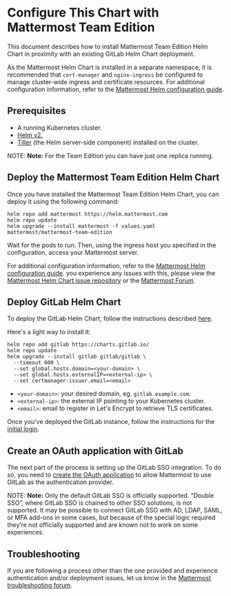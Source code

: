 # Configure This Chart with Mattermost Team Edition

This document describes how to install Mattermost Team Edition Helm Chart in proximity with an existing GitLab Helm Chart deployment. 

As the Mattermost Helm Chart is installed in a separate namespace, it is recommended that 
`cert-manager` and `nginx-ingress` be configured to manage cluster-wide ingress and certificate resources. For additional configuration information, 
refer to the [Mattermost Helm configuration guide](https://github.com/mattermost/mattermost-helm/tree/master/charts/mattermost-team-edition#configuration).

## Prerequisites

  - A running Kubernetes cluster.
  - [Helm v2.](https://helm.sh/docs/intro/install/)
  - [Tiller](https://rancher.com/docs/rancher/v2.x/en/installation/ha/helm-init/>) (the Helm server-side component) installed on the cluster.

NOTE: **Note:**
For the Team Edition you can have just one replica running.

## Deploy the Mattermost Team Edition Helm Chart

Once you have installed the Mattermost Team Edition Helm Chart, you can deploy it using the following command:

```shell
helm repo add mattermost https://helm.mattermost.com
helm repo update
helm upgrade --install mattermost -f values.yaml mattermost/mattermost-team-edition
```

Wait for the pods to run. Then, using the ingress host you specified in the configuration, access your Mattermost server.  

For additional configuration information, refer to the [Mattermost Helm configuration guide](https://github.com/mattermost/mattermost-helm/tree/master/charts/mattermost-team-edition#configuration).
you experience any issues with this, please view the [Mattermost Helm Chart issue repository](https://github.com/mattermost/mattermost-helm/issues) or 
the [Mattermost Forum](https://forum.mattermost.org/search?q=helm).

## Deploy GitLab Helm Chart

To deploy the GitLab Helm Chart, follow the instructions described [here](https://docs.gitlab.com/ee/install/kubernetes/gitlab_chart.html).

Here's a light way to install it:

```shell
helm repo add gitlab https://charts.gitlab.io/
helm repo update
helm upgrade --install gitlab gitlab/gitlab \
  --timeout 600 \
  --set global.hosts.domain=<your-domain> \
  --set global.hosts.externalIP=<external-ip> \
  --set certmanager-issuer.email=<email>
```

- `<your-domain>`: your desired domain, eg. ``gitlab.example.com``.
- `<external-ip>`: the external IP pointing to your Kubernetes cluster.
- `<email>`: email to register in Let's Encrypt to retrieve TLS certificates.

Once you've deployed the GitLab instance, follow the instructions for the [initial login](../installation/deployment.md#initial-login). 

## Create an OAuth application with GitLab

The next part of the process is setting up the GitLab SSO integration.
To do so, you need to [create the OAuth application](https://docs.mattermost.com/deployment/sso-gitlab.html) to allow Mattermost to use GitLab as the authentication provider.

NOTE: **Note:**
Only the default GitLab SSO is officially supported. “Double SSO”, where GitLab SSO is chained to other SSO solutions, is not supported. It may be possible to connect
GitLab SSO with AD, LDAP, SAML, or MFA add-ons in some cases, but because of the special logic required they’re not officially
supported and are known not to work on some experiences.

## Troubleshooting

If you are following a process other than the one provided and experience authentication and/or deployment issues,
let us know in the [Mattermost troubleshooting forum](http://www.mattermost.org/troubleshoot).
